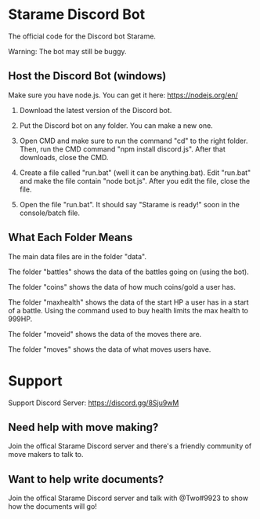 # Starame Discord Bot
The official code for the Discord bot Starame.

Warning: The bot may still be buggy.

## Host the Discord Bot (windows)
Make sure you have node.js. You can get it here: https://nodejs.org/en/

1. Download the latest version of the Discord bot.

2. Put the Discord bot on any folder. You can make a new one.

3. Open CMD and make sure to run the command "cd" to the right folder. Then, run the CMD command "npm install discord.js". After that downloads, close the CMD.

4. Create a file called "run.bat" (well it can be anything.bat). Edit "run.bat" and make the file contain "node bot.js". After you edit the file, close the file.

5. Open the file "run.bat". It should say "Starame is ready!" soon in the console/batch file.

## What Each Folder Means
The main data files are in the folder "data\".

The folder "battles" shows the data of the battles going on (using the bot).

The folder "coins" shows the data of how much coins/gold a user has.

The folder "maxhealth" shows the data of the start HP a user has in a start of a battle. Using the command used to buy health limits the max health to 999HP.

The folder "moveid" shows the data of the moves there are.

The folder "moves" shows the data of what moves users have.

# Support
Support Discord Server: https://discord.gg/8Sju9wM

## Need help with move making?
Join the offical Starame Discord server and there's a friendly community of move makers to talk to.

## Want to help write documents?
Join the offical Starame Discord server and talk with @Two#9923 to show how the documents will go!


